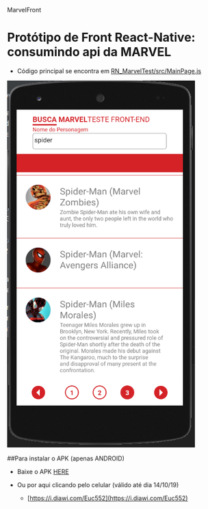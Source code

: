 MarvelFront
# Protótipo de Front React-Native: consumindo api da MARVEL

* Código principal se encontra em [RN_MarvelTest/src/MainPage.js](https://github.com/sugaith/MarvelFront/blob/master/RN_MarvelTest/src/MainPage.js)


![Print](https://github.com/sugaith/MarvelFront/blob/master/shot.png?raw=true)


##Para instalar o APK (apenas ANDROID)
* Baixe o APK [HERE](https://github.com/sugaith/MarvelFront/raw/master/app-release.apk)

* Ou por aqui clicando pelo celular (válido até dia 14/10/19)
    - [https://i.diawi.com/Euc552](https://i.diawi.com/Euc552)

